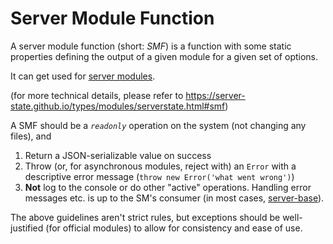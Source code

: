 # Server Module Function
A server module function (short: *SMF*) is a function  with some static
properties defining the output of a given module for a given set of options.

It can get used for [server modules](/terminology/server-module.md).

(for more technical details, please refer to https://server-state.github.io/types/modules/serverstate.html#smf)

A SMF should be a *`readonly`* operation on the system (not changing any files), and

1. Return a JSON-serializable value on success
2. Throw (or, for asynchronous modules, reject with) an `Error` with a descriptive error message (`throw new Error('what went wrong')`)
3. **Not** log to the console or do other "active" operations. Handling error messages etc. is up to the SM's consumer (in most cases, [server-base](https://github.com/server-state/server-base)).

The above guidelines aren't strict rules, but exceptions should be well-justified (for official modules) to allow for consistency and ease of use.
